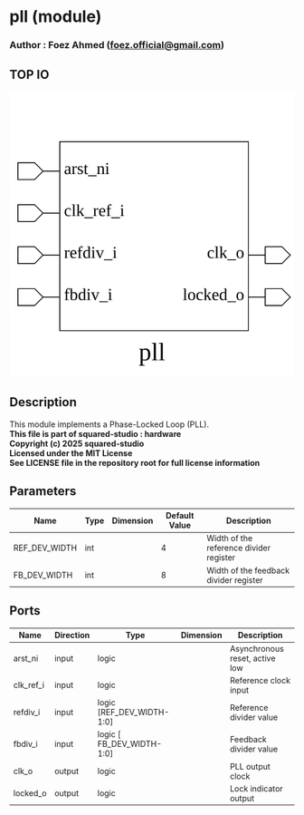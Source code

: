 # pll (module)

### Author : Foez Ahmed (foez.official@gmail.com)

## TOP IO
<img src="./pll_top.svg">

## Description
 This module implements a Phase-Locked Loop (PLL).
<br>**This file is part of squared-studio : hardware**
<br>**Copyright (c) 2025 squared-studio**
<br>**Licensed under the MIT License**
<br>**See LICENSE file in the repository root for full license information**

## Parameters
|Name|Type|Dimension|Default Value|Description|
|-|-|-|-|-|
|REF_DEV_WIDTH|int||4|Width of the reference divider register|
|FB_DEV_WIDTH|int||8|Width of the feedback divider register|

## Ports
|Name|Direction|Type|Dimension|Description|
|-|-|-|-|-|
|arst_ni|input|logic||Asynchronous reset, active low|
|clk_ref_i|input|logic||Reference clock input|
|refdiv_i|input|logic [REF_DEV_WIDTH-1:0]||Reference divider value|
|fbdiv_i|input|logic [ FB_DEV_WIDTH-1:0]||Feedback divider value|
|clk_o|output|logic||PLL output clock|
|locked_o|output|logic||Lock indicator output|
